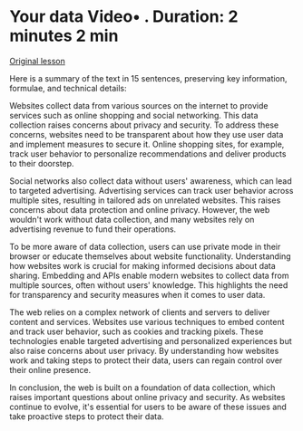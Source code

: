 # Your data Video• . Duration: 2 minutes 2 min

[Original lesson](https://www.coursera.org/learn/uol-how-computers-work/lecture/IkTbn/your-data)

Here is a summary of the text in 15 sentences, preserving key information, formulae, and technical details:

Websites collect data from various sources on the internet to provide services such as online shopping and social networking. This data collection raises concerns about privacy and security. To address these concerns, websites need to be transparent about how they use user data and implement measures to secure it. Online shopping sites, for example, track user behavior to personalize recommendations and deliver products to their doorstep.

Social networks also collect data without users' awareness, which can lead to targeted advertising. Advertising services can track user behavior across multiple sites, resulting in tailored ads on unrelated websites. This raises concerns about data protection and online privacy. However, the web wouldn't work without data collection, and many websites rely on advertising revenue to fund their operations.

To be more aware of data collection, users can use private mode in their browser or educate themselves about website functionality. Understanding how websites work is crucial for making informed decisions about data sharing. Embedding and APIs enable modern websites to collect data from multiple sources, often without users' knowledge. This highlights the need for transparency and security measures when it comes to user data.

The web relies on a complex network of clients and servers to deliver content and services. Websites use various techniques to embed content and track user behavior, such as cookies and tracking pixels. These technologies enable targeted advertising and personalized experiences but also raise concerns about user privacy. By understanding how websites work and taking steps to protect their data, users can regain control over their online presence.

In conclusion, the web is built on a foundation of data collection, which raises important questions about online privacy and security. As websites continue to evolve, it's essential for users to be aware of these issues and take proactive steps to protect their data.

